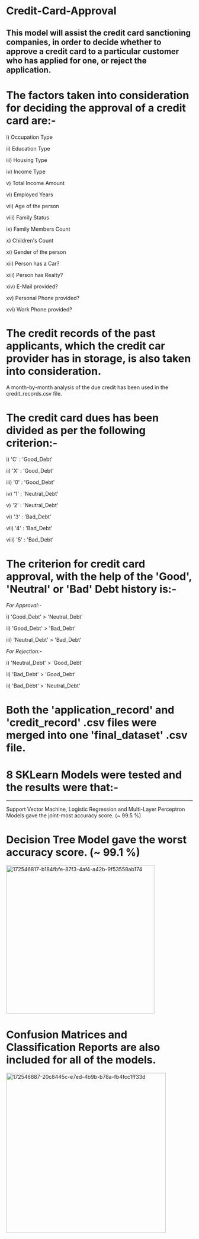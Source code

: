 # Credit-Card-Approval
This model will assist the credit card sanctioning companies, in order to decide whether to approve a credit card to a particular customer who has applied for one, or reject the application.
---

# The factors taken into consideration for deciding the approval of a credit card are:-
i) Occupation Type

ii) Education Type

iii) Housing Type

iv) Income Type

v) Total Income Amount

vi) Employed Years

vii) Age of the person

viii) Family Status

ix) Family Members Count

x) Children's Count

xi) Gender of the person

xii) Person has a Car?

xiii) Person has Realty?

xiv) E-Mail provided?

xv) Personal Phone provided?

xvi) Work Phone provided?

# The credit records of the past applicants, which the credit car provider has in storage, is also taken into consideration.

A month-by-month analysis of the due credit has been used in the credit_records.csv file.
# The credit card dues has been divided as per the following criterion:-

i) 'C' : 'Good_Debt'

ii) 'X' : 'Good_Debt'

iii) '0' : 'Good_Debt'

iv) '1' : 'Neutral_Debt'

v) '2' : 'Neutral_Debt'

vi) '3' : 'Bad_Debt'

vii) '4' : 'Bad_Debt'

viii) '5' : 'Bad_Debt'

# The criterion for credit card approval, with the help of the 'Good', 'Neutral' or 'Bad' Debt history is:-

*For Approval:-*

i) 'Good_Debt' > 'Neutral_Debt'

ii) 'Good_Debt' > 'Bad_Debt'

iii) 'Neutral_Debt' > 'Bad_Debt'

*For Rejection:-*

i) 'Neutral_Debt' > 'Good_Debt'

ii) 'Bad_Debt' > 'Good_Debt'

ii) 'Bad_Debt' > 'Neutral_Debt'

# Both the 'application_record' and 'credit_record' .csv files were merged into one 'final_dataset' .csv file.

# 8 SKLearn Models were tested and the results were that:-
-----

Support Vector Machine, Logistic Regression and Multi-Layer Perceptron Models gave the joint-most accuracy score. (~ 99.5 %)

# Decision Tree Model gave the worst accuracy score. (~ 99.1 %)

<img width="400" alt="172546817-b184fbfe-87f3-4af4-a42b-9f53558ab174" src="https://github.com/user-attachments/assets/ece3d751-16bd-4a99-8472-3b964b159c1d" />

# Confusion Matrices and Classification Reports are also included for all of the models.

<img width="431" alt="172546887-20c8445c-e7ed-4b9b-b78a-fb4fcc1ff33d" src="https://github.com/user-attachments/assets/0c5bf7a0-0753-40e3-a56c-152535708691" />


